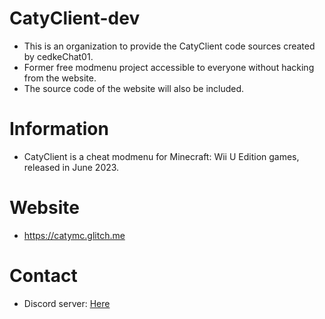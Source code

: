 # CatyClient-dev
- This is an organization to provide the CatyClient code sources created by cedkeChat01.
- Former free modmenu project accessible to everyone without hacking from the website.
- The source code of the website will also be included.

# Information 
- CatyClient is a cheat modmenu for Minecraft: Wii U Edition games, released in June 2023.

# Website
- https://catymc.glitch.me

# Contact
- Discord server: [Here](https://discord.gg/zy5FkcA9yf)
